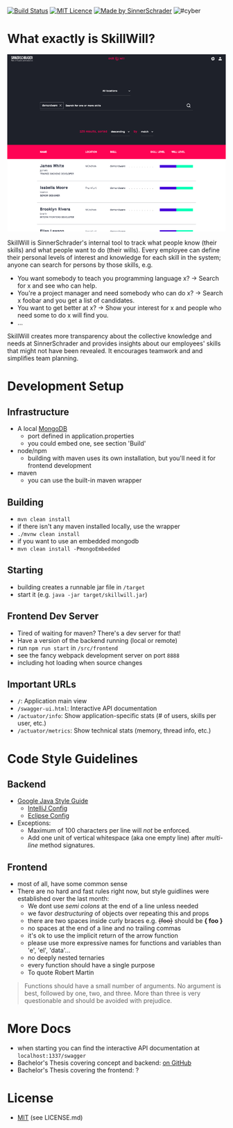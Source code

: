 
[![Build Status](https://travis-ci.org/sinnerschrader/SkillWill.svg?branch=travis_openjdk9)](https://travis-ci.org/sinnerschrader/SkillWill)
[![MIT Licence](https://badges.frapsoft.com/os/mit/mit.svg?v=103)](https://opensource.org/licenses/mit-license.php)
[![Made by SinnerSchrader](https://img.shields.io/badge/made%20by-SinnerSchrader-orange.svg?style=flat-square)](https://sinnerschrader.com/)
![#cyber](https://img.shields.io/badge/contains-cyber-yellow.svg)



# What exactly is SkillWill?

![screenshot](screenshot.png)

SkillWill is SinnerSchrader's internal tool to track what people know (their skills) and what people want to do (their wills).
Every employee can define their personal levels of interest and knowledge for each skill in the system; anyone can search for persons by those skills, e.g.
* You want somebody to teach you programming language x? → Search for x and see who can help.
* You're a project manager and need somebody who can do x? → Search x foobar and you get a list of candidates.
* You want to get better at x? → Show your interest for x and people who need some to do x will find you.
* ...

SkillWill creates more transparency about the collective knowledge and needs at SinnerSchrader and provides insights about our employees' skills that might not have been revealed. It encourages teamwork and and simplifies team planning.


# Development Setup

## Infrastructure
* A local [MongoDB](https://www.mongodb.com/)
  * port defined in application.properties
  * you could embed one, see section 'Build'
* node/npm
  * building with maven uses its own installation, but you'll need it for frontend development
* maven
  * you can use the built-in maven wrapper

## Building
* ```mvn clean install```
* if there isn't any maven installed locally, use the wrapper
 * ```./mvnw clean install```
* if you want to use an embedded mongodb
 * ```mvn clean install -PmongoEmbedded```

## Starting
* building creates a runnable jar file in ```/target```
* start it (e.g. ```java -jar target/skillwill.jar```)

## Frontend Dev Server
* Tired of waiting for maven? There's a dev server for that!
* Have a version of the backend running (local or remote)
* run ```npm run start``` in ```/src/frontend```
* see the fancy webpack development server on port ```8888```
* including hot loading when source changes

## Important URLs
* `/`: Application main view
* `/swagger-ui.html`: Interactive API documentation
* `/actuator/info`: Show application-specific stats (# of users, skills per user, etc.)
* `/actuator/metrics`: Show technical stats (memory, thread info, etc.)



# Code Style Guidelines

## Backend
* [Google Java Style Guide](https://google.github.io/styleguide/javaguide.html)
  * [IntelliJ Config](https://github.com/google/styleguide/blob/gh-pages/intellij-java-google-style.xml)
  * [Eclipse Config](https://github.com/google/styleguide/blob/gh-pages/eclipse-java-google-style.xml)
* Exceptions:
  * Maximum of 100 characters per line will _not_ be enforced.
  * Add one unit of vertical whitespace (aka one empty line) after _multi-line_ method signatures.

## Frontend
* most of all, have some common sense
* There are no hard and fast rules right now, but style guidlines were established over the last month:
  * We dont use *semi colons* at the end of a line unless needed
  * we favor *destructuring* of objects over repeating this and props
  * there are two spaces inside curly braces e.g. ~~{foo}~~ should be **{ foo }**
  * no spaces at the end of a line and no trailing commas
  * it's ok to use the implicit return of the arrow function
  * please use more expressive names for functions and variables than 'e', 'el', 'data'...
  * no deeply nested ternaries
  * every function should have a single purpose
  * To quote Robert Martin

> Functions should have a small number of arguments. No argument is best, followed by one, two, and three. More than three is very questionable and should be avoided with prejudice.



# More Docs
* when starting you can find the interactive API documentation at ```localhost:1337/swagger```
* Bachelor's Thesis covering concept and backend: [on GitHub](https://github.com/t0rbn/BSc)
* Bachelor's Thesis covering the frontend: ?


# License
* [MIT](https://opensource.org/licenses/MIT) (see LICENSE.md)
